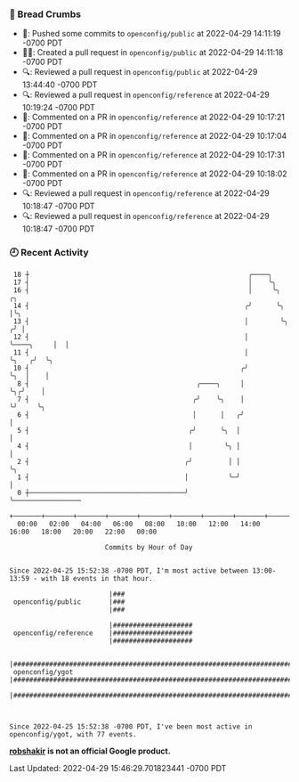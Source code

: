 ### 🍞 Bread Crumbs

 * 🚢: Pushed some commits to `openconfig/public` at 2022-04-29 14:11:19 -0700 PDT
 * ✍🏼: Created a pull request in `openconfig/public` at 2022-04-29 14:11:18 -0700 PDT
 * 🔍: Reviewed a pull request in  `openconfig/public` at 2022-04-29 13:44:40 -0700 PDT
 * 🔍: Reviewed a pull request in  `openconfig/reference` at 2022-04-29 10:19:24 -0700 PDT
 * 💬: Commented on a PR in  `openconfig/reference` at 2022-04-29 10:17:21 -0700 PDT
 * 💬: Commented on a PR in  `openconfig/reference` at 2022-04-29 10:17:04 -0700 PDT
 * 💬: Commented on a PR in  `openconfig/reference` at 2022-04-29 10:17:31 -0700 PDT
 * 💬: Commented on a PR in  `openconfig/reference` at 2022-04-29 10:18:02 -0700 PDT
 * 🔍: Reviewed a pull request in  `openconfig/reference` at 2022-04-29 10:18:47 -0700 PDT
 * 🔍: Reviewed a pull request in  `openconfig/reference` at 2022-04-29 10:18:47 -0700 PDT

### 🕘 Recent Activity
```
 18 ┼                                                       ╭────╮
 17 ┤                                                       │    ╰╮
 16 ┤                                                       │     ╰╮             ╭╮
 14 ┤                                                      ╭╯      ╰╮            │╰╮
 13 ┤                                                      │        ╰╮          ╭╯ │
 12 ┤                                                      │         ╰────╮     │  │
 11 ┤                                                      │              ╰╮   ╭╯  ╰╮
 10 ┤                                                     ╭╯               ╰╮  │    │
  8 ┤                                          ╭────╮     │                 ╰╮╭╯    │
  7 ┤                                         ╭╯    ╰╮    │                  ╰╯     ╰╮
  6 ┤                                         │      │   ╭╯                          │
  5 ┤                                        ╭╯      ╰╮  │                           │
  4 ┤                                        │        ╰╮ │                           │
  2 ┤                                       ╭╯         │ │                           ╰╮
  1 ┤                                       │          ╰─╯                            │
  0 ┼───────────────────────────────────────╯                                         ╰─────────────────
    +───────+───────+───────+───────+───────+───────+───────+───────+───────+───────+───────+───────+────
  00:00   02:00   04:00   06:00   08:00   10:00   12:00   14:00   16:00   18:00   20:00   22:00   00:00   

						Commits by Hour of Day


Since 2022-04-25 15:52:38 -0700 PDT, I'm most active between 13:00-13:59 - with 18 events in that hour.

```



```
                         |###
 openconfig/public       |###
                         |###

                         |####################
 openconfig/reference    |####################
                         |####################

                         |#############################################################################
 openconfig/ygot         |#############################################################################
                         |#############################################################################



Since 2022-04-25 15:52:38 -0700 PDT, I've been most active in openconfig/ygot, with 77 events.

```
**[robshakir](mailto:robjs@google.com) is not an official Google product.**  


Last Updated: 2022-04-29 15:46:29.701823441 -0700 PDT
